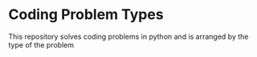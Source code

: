 # Coding Problem Types

This repository solves coding problems in python and is arranged by the type of the problem
